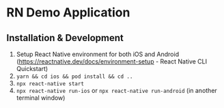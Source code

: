 # RN Demo Application

## Installation & Development

1. Setup React Native environment for both iOS and Android (https://reactnative.dev/docs/environment-setup - React Native CLI Quickstart)
2. `yarn && cd ios && pod install && cd ..`
3. `npx react-native start`
4. `npx react-native run-ios` or `npx react-native run-android` (in another terminal window)
